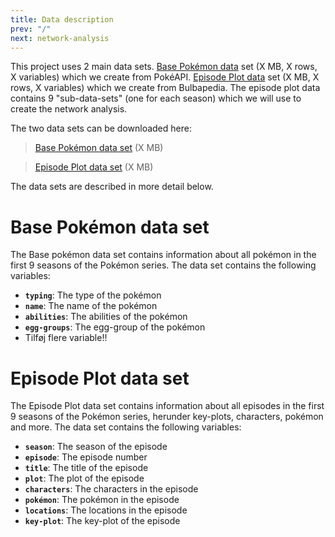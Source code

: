 ```yaml
---
title: Data description
prev: "/"
next: network-analysis
---
```


This project uses 2 main data sets. [Base Pokémon data](#base-pokémon-data-set) set (X MB, X rows, X variables) which we create from PokéAPI. [Episode Plot data](#episode-plot-data-set) set (X MB, X rows, X variables) which we create from Bulbapedia. The episode plot data contains 9 "sub-data-sets" (one for each season) which we will use to create the network analysis.

The two data sets can be downloaded here:

> [Base Pokémon data set](/data/pokemon.csv) (X MB)

> [Episode Plot data set](/data/episode_plot.csv) (X MB)

The data sets are described in more detail below.

# **Base Pokémon data set**

The Base pokémon data set contains information about all pokémon in the first 9 seasons of the Pokémon series. The data set contains the following variables:

- **`typing`**: The type of the pokémon
- **`name`**: The name of the pokémon
- **`abilities`**: The abilities of the pokémon
- **`egg-groups`**: The egg-group of the pokémon
- Tilføj flere variable!!

#
#

# **Episode Plot data set**

The Episode Plot data set contains information about all episodes in the first 9 seasons of the Pokémon series, herunder key-plots, characters, pokémon and more. The data set contains the following variables:

- **`season`**: The season of the episode
- **`episode`**: The episode number
- **`title`**: The title of the episode
- **`plot`**: The plot of the episode
- **`characters`**: The characters in the episode
- **`pokémon`**: The pokémon in the episode
- **`locations`**: The locations in the episode
- **`key-plot`**: The key-plot of the episode


